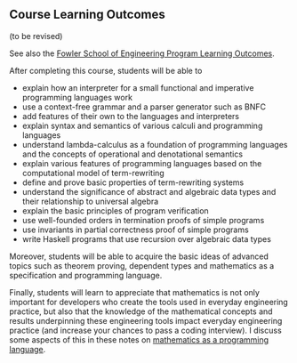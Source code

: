 ## Course Learning Outcomes

(to be revised)

See also the [Fowler School of Engineering Program Learning Outcomes](https://docs.google.com/document/d/1OESCtPUolnWFV_qRFuRzNrzxmUtYr5H-dFaYVmPUKY0/edit?usp=sharing).


After completing this course, students will be able to

- explain how an interpreter for a small functional and imperative programming languages work
- use a context-free grammar and a parser generator such as BNFC 
- add features of their own to the languages and interpreters
- explain syntax and semantics of various calculi and programming languages
- understand lambda-calculus as a foundation of programming languages and the concepts of operational and denotational semantics
- explain various features of programming languages based on the computational model of term-rewriting
- define and prove basic properties of term-rewriting systems
- understand the significance of abstract and algebraic data types and their relationship to universal algebra
- explain the basic principles of program verification
- use well-founded orders in termination proofs of simple programs
- use invariants in partial correctness proof of simple programs
- write Haskell programs that use recursion over algebraic data types

Moreover, students will be able to acquire the basic ideas of advanced topics such as theorem proving, dependent types and mathematics as a specification and programming language.

Finally, students will learn to appreciate that mathematics is not only important for developers who create the tools used in everyday engineering practice, but also that the knowledge of the mathematical concepts and results underpinning these engineering tools impact everyday engineering practice (and increase your chances to pass a coding interview). I discuss some aspects of this in these notes on [mathematics as a programming language](https://hackmd.io/s/ByGLTvFDE).
